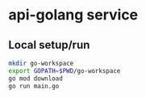 # api-golang service 

## Local setup/run

```bash
mkdir go-workspace
export GOPATH=$PWD/go-workspace
go mod download
go run main.go
```

